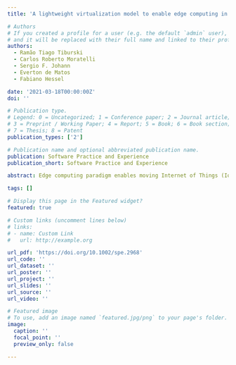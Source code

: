 ```yaml
---
title: 'A lightweight virtualization model to enable edge computing in deeply embedded systems'

# Authors
# If you created a profile for a user (e.g. the default `admin` user), write the username (folder name) here
# and it will be replaced with their full name and linked to their profile.
authors:
  - Ramão Tiago Tiburski
  - Carlos Roberto Moratelli
  - Sergio F. Johann
  - Everton de Matos
  - Fabiano Hessel

date: '2021-03-18T00:00:00Z'
doi: ''

# Publication type.
# Legend: 0 = Uncategorized; 1 = Conference paper; 2 = Journal article;
# 3 = Preprint / Working Paper; 4 = Report; 5 = Book; 6 = Book section;
# 7 = Thesis; 8 = Patent
publication_types: ['2']

# Publication name and optional abbreviated publication name.
publication: Software Practice and Experience
publication_short: Software Practice and Experience

abstract: Edge computing paradigm enables moving Internet of Things (IoT) applications from the Cloud to the edge of the network. Modern software engineering approaches are adhering to microservices to enable the deployment of such applications on edge devices. Microservices consist of the disaggregation of an application into smaller pieces that operate independently. Recent works have explored microservices packaged into containers and advocate that containers result in a reduced footprint and avoid the unwanted overhead caused by traditional virtualization. However, containers cannot be used in many deeply embedded systems (DES) due to an underlying operating system's (OSs) requirement. DES are edge devices with minimal resources regarding storage, memory, and processing power. Thus, they cannot afford large and sophisticated OSs. This article presents the Hellfire hypervisor, a lightweight virtualization implementation that enables separation and improves security in IoT applications on DES. Our proposal simplifies the traditional hypervisor approach and reaches devices where the existing techniques fail. The results show that the proposed model has a small footprint of 23 KB while keeping a low average virtualization overhead of 0.62% for multiple virtual machines execution.

tags: []

# Display this page in the Featured widget?
featured: true

# Custom links (uncomment lines below)
# links:
# - name: Custom Link
#   url: http://example.org

url_pdf: 'https://doi.org/10.1002/spe.2968'
url_code: ''
url_dataset: ''
url_poster: ''
url_project: ''
url_slides: ''
url_source: ''
url_video: ''

# Featured image
# To use, add an image named `featured.jpg/png` to your page's folder.
image:
  caption: ''
  focal_point: ''
  preview_only: false

---
```

